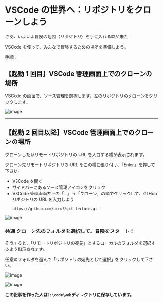 # VSCode の世界へ：リポジトリをクローンしよう

さあ、いよいよ冒険の地図（リポジトリ）を手に入れる時が来た！

VSCode を使って、みんなで冒険するための場所を準備しよう。

手順：

## 【起動 1 回目】VSCode 管理画面上でのクローンの場所

VSCode の画面で、ソース管理を選択します。左のリポジトリのクローンをクリックします。

![image](https://github.com/user-attachments/assets/6c7d2baa-3d3c-4f7f-b786-a4e0b5b2fd1d)

---

## 【起動 2 回目以降】VSCode 管理画面上でのクローンの場所　

クローンしたいリモートリポジトリの URL を入力する欄が表示されます。

クローン先リモートリポジトリの URL をこの欄に張り付け、「Enter」を押して下さい。

- VSCode を開く
- サイドバーにあるソース管理アイコンをクリック
- VSCode 管理画面左上の「…」→「クローン」の順でクリックして、GitHub リポジトリの URL を入力しよう
  ```bash
  https://github.com/airu3/git-lecture.git
  ```

![image](https://github.com/user-attachments/assets/99c5f0d2-a218-4f3b-b928-00ed6197ba3e)

### 共通 クローン先のフォルダを選択して、冒険をスタート！

そうすると、「リモートリポジトリの宛先」とするローカルのフォルダを選択するよう指示されます。

任意のフォルダを選んで「リポジトリの宛先として選択」をクリックして下さい。

![image](https://github.com/user-attachments/assets/c7d66163-f1c1-4e07-920e-ead5e95a2e4a)

![image](https://github.com/user-attachments/assets/778296f0-47a4-4a2c-8d16-6fd2860e8432)

**この記事を作った人は`I:\code\web`ディレクトリに保存しています。**
